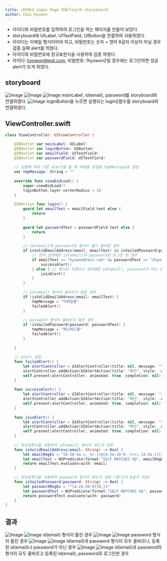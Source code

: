 ```yaml
---
title: iOS에서 Login Page 만들기(with storyboard)
author: Choi Hyowon
---
```

* 아이디와 비밀번호를 입력하여 로그인을 하는 페이지를 만들어 보았다.
* storyboard에 UILabel, UITextField, UIButton을 연결하여 사용하였다.
* 아이디는 이메일 형식이어야 하고, 비밀번호는 숫자 + 영어 8글자 이상이 아닐 경우 검증 실패 alert를 띄웠다.
* 아이디와 비밀번호에 정규표현식을 사용하여 검증 하였다.
* 아이디: hyowon@test.com, 비밀번호: 1hyowon2일 경우에는 로그인하면 성공 alert가 뜨게 하였다.

## storyboard
![Image](/images/LoginPage_mainLabel.png)
![Image](/images/LoginPage_id_textField.png)
![Image](/images/LoginPage_password_textField.png)
mainLabel, id(email), password를 storyboard와 연결하였다.
![Image](/images/LoginPage_loginButton.png)
loginButton을 누르면 실행되는 login()함수를 storyboard와 연결하였다.

## ViewController.swift
```swift
class ViewController: UIViewController {

    @IBOutlet var mainLabel: UILabel!
    @IBOutlet var loginButton: UIButton!
    @IBOutlet var emailField: UITextField!
    @IBOutlet var passwordField: UITextField!
    
    // 상황에 따라 다른 alert를 줄 때 바꿔줄 문장을 tmpMessage로 설정
    var tmpMessage: String = ""
    
    override func viewDidLoad() {
        super.viewDidLoad()
        loginButton.layer.cornerRadius = 10
    }
    
    @IBAction func login() {
        guard let emailText = emailField.text else {
            return
        }
        
        guard let passwordText = passwordField.text else {
            return
        }
        
        // id(email)와 password의 형식이 둘다 올바른 경우
        if isValidEmailAddress(email: emailText) && isVailedPassword(password: passwordText) {
            // 먼저 정의해둔 id(email)과 password로 로그인 한 경우
            if emailText == "hyowon@test.com" && passwordText == "1hyowon2" {
                successAlert()
            } else { // 형식은 지켰으나 정의해둔 id(email), password가 아닌 경우
                joinAlert()
            }
        }
        
        // id(email) 형식이 올바르지 않은 경우
        if !isValidEmailAddress(email: emailText) {
            tmpMessage = "이메일을"
            failedAlert()
        }
        
        // password 형식이 올바르지 않은 경우
        if !isVailedPassword(password: passwordText) {
            tmpMessage = "패스워드를"
            failedAlert()
        }
        
    }
    
    // alert 설정
    func failedAlert() {
        let alertController = UIAlertController(title: nil, message: "\(tmpMessage) 다시 입력해 주세요.", preferredStyle: .alert)
        alertController.addAction(UIAlertAction(title: "확인", style: .default, handler: nil))
        self.present(alertController, animated: true, completion: nil)
    }
    
    func successAlert() {
        let alertController = UIAlertController(title: nil, message: "로그인에 성공하였습니다!", preferredStyle: .alert)
        alertController.addAction(UIAlertAction(title: "확인", style: .default, handler: nil))
        self.present(alertController, animated: true, completion: nil)
    }
    
    func joinAlert() {
        let alertController = UIAlertController(title: nil, message: "입력하신 내용으로 회원가입을 해주세요!", preferredStyle: .alert)
        alertController.addAction(UIAlertAction(title: "확인", style: .default, handler: nil))
        self.present(alertController, animated: true, completion: nil)
    }
    
    // 정규표현식을 사용하여 id(email) 형식이 맞는지 검증
    func isValidEmailAddress(email: String) -> Bool {
        let emailRegEx = "[A-Z0-9a-z._%+-]+@[A-Za-z0-9.-]+\\.[A-Za-z]{2,}"
        let emailTest = NSPredicate(format:"SELF MATCHES %@", emailRegEx)
        return emailTest.evaluate(with: email)
    }

    // 정규표현식을 사용하여 password 형식이 맞는지 검증 (영+숫자 8글자 이상)  
    func isVailedPassword(password: String) -> Bool {
        let passwordRegEx = "^[a-zA-Z0-9]{8,}$"
        let passwordTest = NSPredicate(format:"SELF MATCHES %@", passwordRegEx)
        return passwordTest.evaluate(with: password)
    }
}
```
## 결과
![Image](/images/LoginPage_login_error_id.png)
![Image](/images/LoginPage_login_error_id_alert.png)
id(email) 형식이 틀린 경우
![Image](/images/LoginPage_login_error_password.png)
![Image](/images/LoginPage_login_error_password_alert.png)
password 형식이 틀린 경우
![Image](/images/LoginPage_login_join.png)
![Image](/images/LoginPage_login_join_alert.png)
id(email)과 password 형식이 모두 올바르나, 등록된 id(email)나 password가 아닌 경우
![Image](/images/LoginPage_login_success.png)
![Image](/images/LoginPage_login_success_alert.png)
id(email)과 password의 형식이 모두 올바르고 등록된 id(email), password로 로그인한 경우